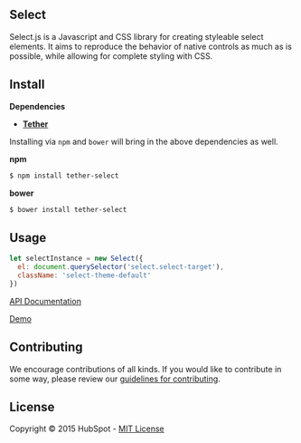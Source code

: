 ## Select

Select.js is a Javascript and CSS library for creating styleable select elements.  It aims to reproduce the behavior of native controls as much as is possible, while allowing for complete styling with CSS.


## Install

__Dependencies__

* __[Tether](https://github.com/HubSpot/tether)__

Installing via `npm` and `bower` will bring in the above dependencies as well.


__npm__
```sh
$ npm install tether-select
```

__bower__
```sh
$ bower install tether-select
```

## Usage

```javascript
let selectInstance = new Select({
  el: document.querySelector('select.select-target'),
  className: 'select-theme-default'
})
```

[API Documentation](http://github.hubspot.com/select)

[Demo](http://github.hubspot.com/select/docs/welcome)


## Contributing

We encourage contributions of all kinds. If you would like to contribute in some way, please review our [guidelines for contributing](CONTRIBUTING.md).


## License
Copyright &copy; 2015 HubSpot - [MIT License](LICENSE)
